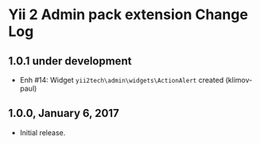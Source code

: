 Yii 2 Admin pack extension Change Log
=====================================

1.0.1 under development
-----------------------

- Enh #14: Widget `yii2tech\admin\widgets\ActionAlert` created (klimov-paul)


1.0.0, January 6, 2017
----------------------

- Initial release.
